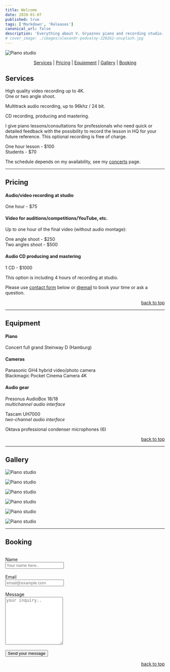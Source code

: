 ```yaml
---
title: Welcome
date: 2020-01-07
published: true
tags: ['Markdown', 'Releases']
canonical_url: false
description: 'Everything about V. Gryaznov piano and recording studio.'
# cover_image: ./images/alexandr-podvalny-220262-unsplash.jpg
---
```


![Piano studio](./../../src/assets/studio-steinway.jpg)

<div style="text-align: center">

[Services](#services) | [Pricing](#pricing) | [Equipment](#equipment) | [Gallery](#gallery) | [Booking](#booking)

</div>

## Services

<div class="eq">

High quality video recording up to 4K.  
One or two angle shoot.

Multitrack audio recording, up to 96khz / 24 bit.

CD recording, producing and mastering.

</div>

<div class="eq">

I give piano lessons/consultations for professionals who need quick or detailed feedback with the possibility to record the lesson in HQ for your future reference. This optional recording is free of charge.

One hour lesson - $100  
Students - $70

The schedule depends on my availability, see my [concerts](/concerts) page.

</div>

---

## Pricing

#### Audio/video recording at studio

<div class="eq">

One hour - \$75

</div>

#### Video for auditions/competitions/YouTube, etc.

<div class="eq">

Up to one hour of the final video (without audio montage):

One angle shoot - $250  
Two angles shoot - $500

</div>

#### Audio CD producing and mastering

<div class="eq">

1 CD - \$1000

This option is including 4 hours of recording at studio.

</div>

Please use [contact form](#booking) below or [@email](mailto:gryaznov.studio@gmail.com) to book your time or ask a question.

<div style="text-align: right" class="hidden">

[back to top](#intro)

</div>

---

## Equipment

#### Piano

<div class="eq">

Concert full grand Steinway D (Hamburg)

</div>

#### Cameras

<div class="eq">

Panasonic GH4 hybrid video/photo camera  
Blackmagic Pocket Cinema Camera 4K

</div>

#### Audio gear

<div class="eq">

Presonus AudioBox 18/18  
_multichannel audio interface_

Tascam UH7000  
_two-channel audio interface_

Oktava professional condenser microphones (6)

</div>

<div style="text-align: right" class="hidden">

[back to top](#intro)

</div>

---

## Gallery

<div class="gallery">

![Piano studio](./../../src/assets/studio/studio-2.jpg)

![Piano studio](./../../src/assets/studio/studio-steinway-1.jpg)

![Piano studio](./../../src/assets/studio/studio-3.jpg)

![Piano studio](./../../src/assets/studio/studio-4.jpg)

![Piano studio](./../../src/assets/studio/studio-5.jpg)

![Piano studio](./../../src/assets/studio/studio-6.jpg)

</div>

---

## Booking

<br>
<form method="post" name="contact-studio" data-netlify="true" data-netlify-honeypot="bot-field">
<input type="hidden" name="form-name" value="contact-studio" />
<label for="name">Name</label>
<br>
<input type="text" name="name" id="name" placeholder="Your name here.." required/>
<br>
<br>
<label for="email">Email</label>
<br>
<input type="email" name="email" id="email" placeholder="email@example.com" required/>
<br>
<br>
<label for="message"> Message</label>
<br>
<textarea name="message" id="message" placeholder="your inquiry.." style="height: 150px" required></textarea>
<br>
<br>
<button type="submit">Send your message</button>

<div style="text-align: right">

[back to top](#intro)

</div>
</form>
